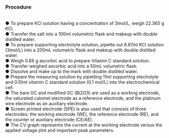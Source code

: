 ### Procedure
<br>
●	To prepare KCl solution having a concentration of 3mol/L, weigh 22.365 g KCl.
<br>
●	Transfer the salt into a 100ml volumetric flask and makeup with double distilled water.
<br>
●	To prepare supporting electrolyte solution, pipette out 6.67ml KCl solution (3mol/L) into a 200mL volumetric flask and makeup with double distilled water.
<br>
●	Weigh 0.88 g ascorbic acid to prepare Vitamin C standard solution.
<br>
●	Transfer weighed ascorbic acid into a 50mL volumetric flask. 
<br>
●	Dissolve and make up to the mark with double distilled water.
<br>
●	Prepare the measuring solution by pipetting 11ml supporting electrolyte and 0.10ml vitamin C standard solution (0.1 mol/L) into the electrochemical cell.
<br>
●	The bare GC and modified GC (Bi2O3) are used as a working electrode, the saturated calomel electrode as a reference electrode, and the platinum wire electrode as an auxiliary electrode.
<br>
●	Screen printed electrode (SPE) is also used that consists of three electrodes: the working electrode (WE), the reference electrode (RE), and the counter or auxiliary electrode (CE/AE).
<br>
●	The CV graph represents the current at the working electrode versus the applied voltage plot and important peak parameters.
<br>
